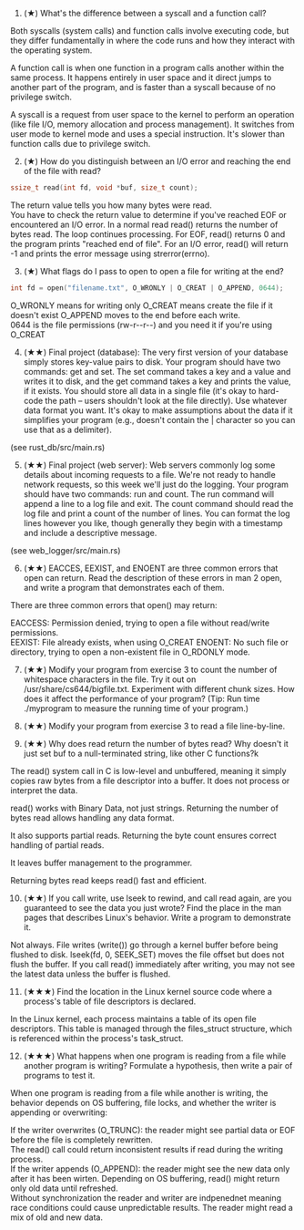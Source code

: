 1. (★) What's the difference between a syscall and a function call?

Both syscalls (system calls) and function calls involve executing code, but they differ fundamentally in where the code runs and how they interact with the operating system.

A function call is when one function in a program calls another within the same process.  It happens entirely in user space and it direct jumps to another part of the program, and is faster than a syscall because of no privilege switch.  

A syscall is a request from user space to the kernel to perform an operation (like file I/O, memory allocation and process management).  It switches from user mode to kernel mode and uses a special instruction.  It's slower than function calls due to privilege switch.  

2. (★) How do you distinguish between an I/O error and reaching the end of the file with read?

```c
ssize_t read(int fd, void *buf, size_t count);
```

The return value tells you how many bytes were read.  
You have to check the return value to determine if you've reached EOF or encountered an I/O error.  In a normal read read() returns the number of bytes read.  The loop continues processing.  For EOF, read() returns 0 and the program prints "reached end of file".  For an I/O error, read() will return -1 and prints the error message using strerror(errno).  

3. (★) What flags do I pass to open to open a file for writing at the end?

```c
int fd = open("filename.txt", O_WRONLY | O_CREAT | O_APPEND, 0644);
```

O_WRONLY means for writing only
O_CREAT means create the file if it doesn't exist
O_APPEND moves to the end before each write.  
0644 is the file permissions (rw-r--r--) and you need it if you're using O_CREAT

4. (★★) Final project (database): The very first version of your database simply stores key-value pairs to disk. Your program should have two commands: get and set. The set command takes a key and a value and writes it to disk, and the get command takes a key and prints the value, if it exists. You should store all data in a single file (it's okay to hard-code the path – users shouldn't look at the file directly). Use whatever data format you want. It's okay to make assumptions about the data if it simplifies your program (e.g., doesn't contain the | character so you can use that as a delimiter).

(see rust_db/src/main.rs)

5. (★★) Final project (web server): Web servers commonly log some details about incoming requests to a file. We're not ready to handle network requests, so this week we'll just do the logging. Your program should have two commands: run and count. The run command will append a line to a log file and exit. The count command should read the log file and print a count of the number of lines. You can format the log lines however you like, though generally they begin with a timestamp and include a descriptive message.

(see web_logger/src/main.rs)

6. (★★) EACCES, EEXIST, and ENOENT are three common errors that open can return. Read the description of these errors in man 2 open, and write a program that demonstrates each of them.

There are three common errors that open() may return: 

EACCESS: Permission denied, trying to open a file without read/write permissions.  
EEXIST: File already exists, when using O_CREAT
ENOENT: No such file or directory, trying to open a non-existent file in O_RDONLY mode.  

7. (★★) Modify your program from exercise 3 to count the number of whitespace characters in the file. Try it out on /usr/share/cs644/bigfile.txt. Experiment with different chunk sizes. How does it affect the performance of your program? (Tip: Run time ./myprogram to measure the running time of your program.)

8. (★★) Modify your program from exercise 3 to read a file line-by-line.

9.  (★★) Why does read return the number of bytes read? Why doesn't it just set buf to a null-terminated string, like other C functions?k

The read() system call in C is low-level and unbuffered, meaning it simply copies raw bytes from a file descriptor into a buffer.  It does not process or interpret the data.  

read() works with Binary Data, not just strings.  Returning the number of bytes read allows handling any data format.  

It also supports partial reads.  Returning the byte count ensures correct handling of partial reads.  

It leaves buffer management to the programmer.  

Returning bytes read keeps read() fast and efficient.  

10. (★★) If you call write, use lseek to rewind, and call read again, are you guaranteed to see the data you just wrote? Find the place in the man pages that describes Linux's behavior. Write a program to demonstrate it.

Not always.  File writes (write()) go through a kernel buffer before being flushed to disk.  lseek(fd, 0, SEEK_SET) moves the file offset but does not flush the buffer.  If you call read() immediately after writing, you may not see the latest data unless the buffer is flushed.  

11. (★★★) Find the location in the Linux kernel source code where a process's table of file descriptors is declared.

In the Linux kernel, each process maintains a table of its open file descriptors. This table is managed through the files_struct structure, which is referenced within the process's task_struct.


12. (★★★) What happens when one program is reading from a file while another program is writing? Formulate a hypothesis, then write a pair of programs to test it.

When one program is reading from a file while another is writing, the behavior depends on OS buffering, file locks, and whether the writer is appending or overwriting:

If the writer overwrites (O_TRUNC): the reader might see partial data or EOF before the file is completely rewritten.  
The read() call could return inconsistent results if read during the writing process.  
If the writer appends (O_APPEND): the reader might see the new data only after it has been wirten.  Depending on OS buffering, read() might return only old data until refreshed.  
Without synchronization the reader and writer are indpenednet meaning race conditions could cause unpredictable results. The reader might read a mix of old and new data.  
